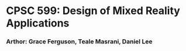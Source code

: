# CPSC 599: Design of Mixed Reality Applications
### Arthor: Grace Ferguson, Teale Masrani, Daniel Lee

